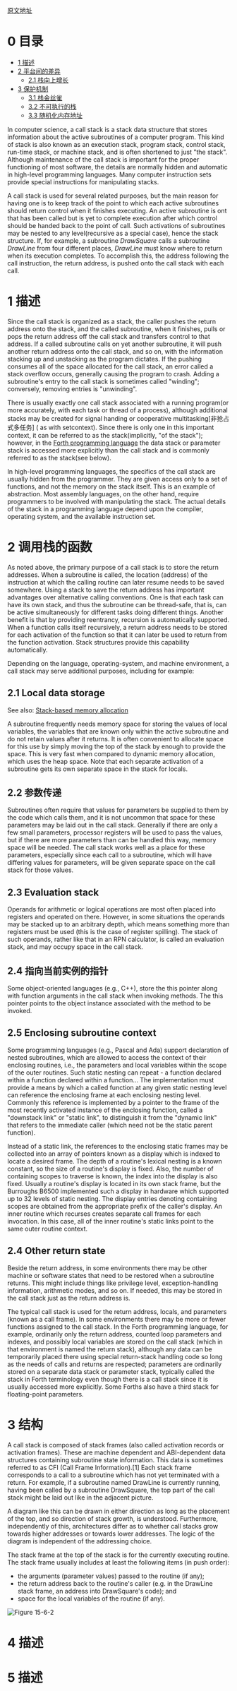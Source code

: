 [原文地址](https://en.wikipedia.org/wiki/Call_stack)

<h1 id="0">0 目录</h1>

* [1 描述](#1)
* [2 平台间的差异](#2)
    - [2.1 栈向上增长](#2.1)
* [3 保护机制](#3)
    - [3.1 栈金丝雀](#3.1)
    - [3.2 不可执行的栈](#3.2)
    - [3.3 随机化内存地址](#3.3)

In computer science, a call stack is a stack data structure that stores information about the active subroutines of a computer program. This kind of stack is also known as an execution stack, program stack, control stack, run-time stack, or machine stack, and is often shortened to just "the stack". Although maintenance of the call stack is important for the proper functioning of most software, the details are normally hidden and automatic in high-level programming languages. Many computer instruction sets provide special instructions for manipulating stacks.

A call stack is used for several related purposes, but the main reason for having one is to keep track of the point to which each active subroutines should return control when it finishes executing. An active subroutine is ont that has been called but is yet to complete execution after which control should be handed back to the point of call. Such activations of subroutines may be nested to any level(recursive as a special case), hence the stack structure. If, for example, a subroutine *DrawSquare* calls a subroutine *DrawLine* from four different places, *DrawLine* must know where to return when its execution completes. To accomplish this, the address following the call instruction, the return address, is pushed onto the call stack with each call.

<h1 id="1">1 描述</h1>

Since the call stack is organized as a stack, the caller pushes the return address onto the stack, and the called subroutine, when it finishes, pulls or pops the return address off the call stack and transfers control to that address. If a called subroutine calls on yet another subroutine, it will push another return address onto the call stack, and so on, with the information stacking up and unstacking as the program dictates. If the pushing consumes all of the space allocated for the call stack, an error called a stack overflow occurs, generally causing the program to crash. Adding a subroutine's entry to the call stack is sometimes called "winding"; conversely, removing entries is "unwinding".

There is usually exactly one call stack associated with a running program(or more accurately, with each task or thread of a process), although additional stacks may be created for signal handing or cooperative multitasking[非抢占式多任务] ( as with setcontext). Since there is only one in this important context, it can be referred to as the stack(implicitly, "of the stack"); however, in the [Forth programming language](https://en.wikipedia.org/wiki/Forth_(programming_language)) the data stack or parameter stack is accessed more explicitly than the call stack and is commonly referred to as the stack(see below).

In high-level programming languages, the specifics of the call stack are usually hidden from the programmer. They are given access only to a set of functions, and not the memory on the stack itself. This is an example of abstraction. Most assembly languages, on the other hand, require programmers to be involved with manipulating the stack. The actual details of the stack in a programming language depend upon the compiler, operating system, and the available instruction set.

<h1 id="1">2 调用栈的函数</h1>

As noted above, the primary purpose of a call stack is to store the return addresses. When a subroutine is called, the location (address) of the instruction at which the calling routine can later resume needs to be saved somewhere. Using a stack to save the return address has important advantages over alternative calling conventions. One is that each task can have its own stack, and thus the subroutine can be thread-safe, that is, can be active simultaneously for different tasks doing different things. Another benefit is that by providing reentrancy, recursion is automatically supported. When a function calls itself recursively, a return address needs to be stored for each activation of the function so that it can later be used to return from the function activation. Stack structures provide this capability automatically.

Depending on the language, operating-system, and machine environment, a call stack may serve additional purposes, including for example:

<h2 id="2.1">2.1 Local data storage</h2>

See also: [Stack-based memory allocation](https://en.wikipedia.org/wiki/Stack-based_memory_allocation)

A subroutine frequently needs memory space for storing the values of local variables, the variables that are known only within the active subroutine and do not retain values after it returns. It is often convenient to allocate space for this use by simply moving the top of the stack by enough to provide the space. This is very fast when compared to dynamic memory allocation, which uses the heap space. Note that each separate activation of a subroutine gets its own separate space in the stack for locals.

<h2 id="2.2">2.2 参数传递</h2>

Subroutines often require that values for parameters be supplied to them by the code which calls them, and it is not uncommon that space for these parameters may be laid out in the call stack. Generally if there are only a few small parameters, processor registers will be used to pass the values, but if there are more parameters than can be handled this way, memory space will be needed. The call stack works well as a place for these parameters, especially since each call to a subroutine, which will have differing values for parameters, will be given separate space on the call stack for those values.

<h2 id="2.3">2.3 Evaluation stack</h2>

Operands for arithmetic or logical operations are most often placed into registers and operated on there. However, in some situations the operands may be stacked up to an arbitrary depth, which means something more than registers must be used (this is the case of register spilling). The stack of such operands, rather like that in an RPN calculator, is called an evaluation stack, and may occupy space in the call stack.

<h2 id="2.4">2.4 指向当前实例的指针</h2>

Some object-oriented languages (e.g., C++), store the this pointer along with function arguments in the call stack when invoking methods. The this pointer points to the object instance associated with the method to be invoked.

<h2 id="2.5">2.5 Enclosing subroutine context</h2>

Some programming languages (e.g., Pascal and Ada) support declaration of nested subroutines, which are allowed to access the context of their enclosing routines, i.e., the parameters and local variables within the scope of the outer routines. Such static nesting can repeat - a function declared within a function declared within a function... The implementation must provide a means by which a called function at any given static nesting level can reference the enclosing frame at each enclosing nesting level. Commonly this reference is implemented by a pointer to the frame of the most recently activated instance of the enclosing function, called a "downstack link" or "static link", to distinguish it from the "dynamic link" that refers to the immediate caller (which need not be the static parent function).

Instead of a static link, the references to the enclosing static frames may be collected into an array of pointers known as a display which is indexed to locate a desired frame. The depth of a routine's lexical nesting is a known constant, so the size of a routine's display is fixed. Also, the number of containing scopes to traverse is known, the index into the display is also fixed. Usually a routine's display is located in its own stack frame, but the Burroughs B6500 implemented such a display in hardware which supported up to 32 levels of static nesting.
The display entries denoting containing scopes are obtained from the appropriate prefix of the caller's display. An inner routine which recurses creates separate call frames for each invocation. In this case, all of the inner routine's static links point to the same outer routine context.

<h2 id="2.4">2.4 Other return state</h2>


Beside the return address, in some environments there may be other machine or software states that need to be restored when a subroutine returns. This might include things like privilege level, exception-handling information, arithmetic modes, and so on. If needed, this may be stored in the call stack just as the return address is.

The typical call stack is used for the return address, locals, and parameters (known as a call frame). In some environments there may be more or fewer functions assigned to the call stack. In the Forth programming language, for example, ordinarily only the return address, counted loop parameters and indexes, and possibly local variables are stored on the call stack (which in that environment is named the return stack), although any data can be temporarily placed there using special return-stack handling code so long as the needs of calls and returns are respected; parameters are ordinarily stored on a separate data stack or parameter stack, typically called the stack in Forth terminology even though there is a call stack since it is usually accessed more explicitly. Some Forths also have a third stack for floating-point parameters.

<h1 id="1">3 结构</h1>

A call stack is composed of stack frames (also called activation records or activation frames). These are machine dependent and ABI-dependent data structures containing subroutine state information. This data is sometimes referred to as CFI (Call Frame Information).[1] Each stack frame corresponds to a call to a subroutine which has not yet terminated with a return. For example, if a subroutine named DrawLine is currently running, having been called by a subroutine DrawSquare, the top part of the call stack might be laid out like in the adjacent picture.

A diagram like this can be drawn in either direction as long as the placement of the top, and so direction of stack growth, is understood. Furthermore, independently of this, architectures differ as to whether call stacks grow towards higher addresses or towards lower addresses. The logic of the diagram is independent of the addressing choice.

The stack frame at the top of the stack is for the currently executing routine. The stack frame usually includes at least the following items (in push order):

* the arguments (parameter values) passed to the routine (if any);
* the return address back to the routine's caller (e.g. in the DrawLine stack frame, an address into DrawSquare's code); and
* space for the local variables of the routine (if any).

![Figure 15-6-2](https://raw.githubusercontent.com/tupelo-shen/my_test/master/doc/linux/qemu/Linux_device_drivers_3_images/15-6-2.PNG)



<h1 id="1">4 描述</h1>

<h1 id="1">5 描述</h1>
